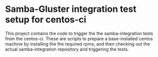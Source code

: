 # Samba-Gluster integration test setup for centos-ci

This project contains the code to trigger the the samba-integration tests from
the centos-ci. These are scripts to prepare a base-installed centos machine by
installing the the required rpms, and then checking out the actual
samba-integration repository and triggering the tests.
